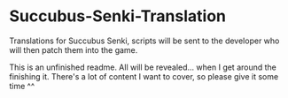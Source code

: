 # Succubus-Senki-Translation
Translations for Succubus Senki, scripts will be sent to the developer who will then patch them into the game.

This is an unfinished readme. All will be revealed... when I get around the finishing it.
There's a lot of content I want to cover, so please give it some time ^^
